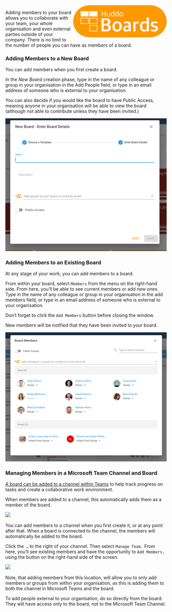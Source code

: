 <img style="float: right" src="/assets/images/boards-logo.jpg" height="100" alt="My Boards" />

Adding members to your board allows you to collaborate with your team, your whole organisation and even external parties outside of your company. There is no limit to the number of people you can have as members of a board.

### Adding Members to a New Board

You can add members when you first create a board.

In the *New Board* creation phase, type in the name of any colleague or group in your organisation in the Add People field, or type in an email address of someone who is external to your organisation.

You can also decide if you would like the board to have Public Access, meaning anyone in your organisation will be able to view the board (although not able to contribute unless they have been invited.)

![](/assets/boards/adding-members-to-boards1.png)

### Adding Members to an Existing Board

At any stage of your work, you can add members to a board.

From within your board, select `Members` from the menu on the right-hand side. From here, you’ll be able to see current members or add new ones. Type in the name of any colleague or group in your organisation in the add members field, or type in an email address of someone who is external to your organisation.

Don’t forget to click the `Add Members` button before closing the window.

New members will be notified that they have been invited to your board.  

![](/assets/boards/adding-members-to-boards2.png)

### Managing Members in a Microsoft Team Channel and Board

[A board can be added to a channel within Teams](/boards/howto/adding-boards-to-teams/) to help track progress on tasks and create a collaborative work environment.

When members are added to a channel, this automatically adds them as a member of the board.

![](/assets/boards/adding-members-to-boards3.png)

You can add members to a channel when you first create it, or at any point after that. When a board is connected to the channel, the members will automatically be added to the board.

Click the` …` to the right of your channel. Then select `Manage Team.` From here, you’ll see existing members and have the opportunity to `Add Members,` using the button on the right-hand side of the screen.

![](/assets/boards/adding-members-to-boards4.png)

Note, that adding members from this location, will allow you to only add members or groups from within your organisation, as this is adding them to both the channel in Microsoft Teams and the board.

To add people external to your organisation, do so directly from the board. They will have access only to the board, not to the Microsoft Team Channel.
